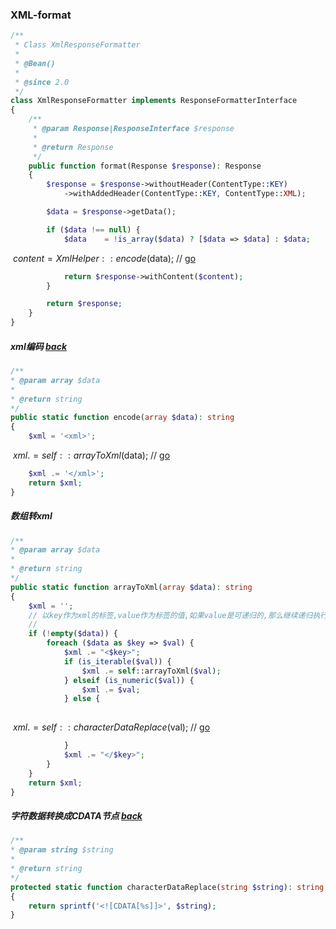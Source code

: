 ### XML-format

```php
/**
 * Class XmlResponseFormatter
 *
 * @Bean()
 *
 * @since 2.0
 */
class XmlResponseFormatter implements ResponseFormatterInterface
{
    /**
     * @param Response|ResponseInterface $response
     *
     * @return Response
     */
    public function format(Response $response): Response
    {
        $response = $response->withoutHeader(ContentType::KEY)
            ->withAddedHeader(ContentType::KEY, ContentType::XML);

        $data = $response->getData();

        if ($data !== null) {
            $data    = !is_array($data) ? [$data => $data] : $data;          
```

​							 $content = XmlHelper::encode($data); // [go](#encode) <a name="encodeReturn"></a>

```php
            return $response->withContent($content);
        }

        return $response;
    }
}
```

##### xml编码 <a name="encode"></a> [back](#encodeReturn)

```php
/**
* @param array $data
*
* @return string
*/
public static function encode(array $data): string
{
    $xml = '<xml>';

```

​			$xml .= self::arrayToXml($data); // [go](#arrayToXml) <a name="arrayToXml"></a>

```php
    $xml .= '</xml>';
    return $xml;
}
```

##### 数组转xml

```php
/**
* @param array $data
*
* @return string
*/
public static function arrayToXml(array $data): string
{
    $xml = '';
    // 以key作为xml的标签,value作为标签的值,如果value是可递归的,那么继续递归执行arrayToXml操作
    // 
    if (!empty($data)) {
        foreach ($data as $key => $val) {
            $xml .= "<$key>";
            if (is_iterable($val)) {
                $xml .= self::arrayToXml($val);
            } elseif (is_numeric($val)) {
                $xml .= $val;
            } else {
           
```

​									$xml .= self::characterDataReplace($val); // [go](#characterDataReplace) <a name="characterDataReplaceReturn"></a>

```php
            }
            $xml .= "</$key>";
        }
    }
    return $xml;
}
```

##### 字符数据转换成CDATA节点 <a name="characterDataReplace"></a> [back](#characterDataReplaceReturn)

```php
/**
* @param string $string
*
* @return string
*/
protected static function characterDataReplace(string $string): string
{
    return sprintf('<![CDATA[%s]]>', $string);
}
```

